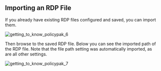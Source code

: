 ## Importing an RDP File

If you already have existing RDP files configured and saved, you can import them.

![getting_to_know_policypak_6](/img/product_docs/endpointpolicymanager/remotedesktopprotocol/getting_to_know_endpointpolicymanager_6.webp)

Then browse to the saved RDP file. Below you can see the imported path of the RDP file. Note that
the file path setting was automatically imported, as are all other settings.

![getting_to_know_policypak_7](/img/product_docs/endpointpolicymanager/remotedesktopprotocol/getting_to_know_endpointpolicymanager_7.webp)
